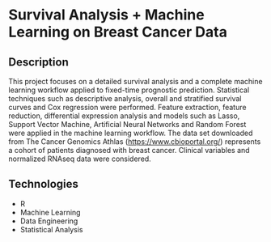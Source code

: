 # Survival Analysis + Machine Learning on Breast Cancer Data

## Description

This project focuses on a detailed survival analysis and a complete machine learning workflow applied to fixed-time prognostic prediction. Statistical techniques such as descriptive analysis, overall and stratified survival curves and Cox regression were performed. Feature extraction, feature reduction, differential expression analysis and models such as Lasso, Support Vector Machine, Artificial Neural Networks and Random Forest were applied in the machine learning workflow. The data set downloaded from The Cancer Genomics Athlas (https://www.cbioportal.org/) represents a cohort of patients diagnosed with breast cancer. Clinical variables and normalized RNAseq data were considered.

## Technologies

- R
- Machine Learning
- Data Engineering
- Statistical Analysis
